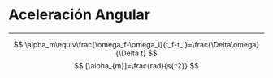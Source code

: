# Aceleración Angular
***
$$
\alpha_m\equiv\frac{\omega_f-\omega_i}{t_f-t_i}=\frac{\Delta\omega}{\Delta t}
$$
$$
[\alpha_{m}]=\frac{rad}{s{^2}}
$$
